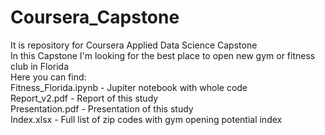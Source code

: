 # Coursera_Capstone
It is repository for Coursera Applied Data Science Capstone<br>
In this Capstone I'm looking for the best place to open new gym or fitness club in Florida<br>
Here you can find:<br>
Fitness_Florida.ipynb - Jupiter notebook with whole code<br>
Report_v2.pdf - Report of this study<br>
Presentation.pdf - Presentation of this study<br>
Index.xlsx - Full list of zip codes with gym opening potential index
